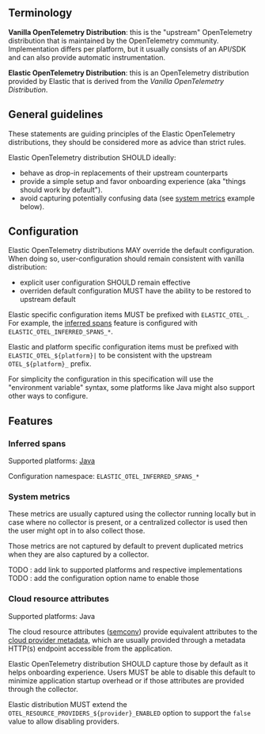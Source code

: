
## Terminology

**Vanilla OpenTelemetry Distribution**: this is the "upstream" OpenTelemetry distribution that is maintained by the OpenTelemetry community.
Implementation differs per platform, but it usually consists of an API/SDK and can also provide automatic instrumentation.

**Elastic OpenTelemetry Distribution**: this is an OpenTelemetry distribution provided by Elastic that is derived from the 
_Vanilla OpenTelemetry Distribution_.

## General guidelines

These statements are guiding principles of the Elastic OpenTelemetry distributions, they should be considered more as advice than strict rules.

Elastic OpenTelemetry distribution SHOULD ideally:
- behave as drop-in replacements of their upstream counterparts
- provide a simple setup and favor onboarding experience (aka "things should work by default").
- avoid capturing potentially confusing data (see [system metrics](#system-metrics) example below).

## Configuration

Elastic OpenTelemetry distributions MAY override the default configuration.
When doing so, user-configuration should remain consistent with vanilla distribution:
- explicit user configuration SHOULD remain effective
- overriden default configuration MUST have the ability to be restored to upstream default

Elastic specific configuration items MUST be prefixed with `ELASTIC_OTEL_`.
For example, the [inferred spans](#inferred-spans) feature is configured with `ELASTIC_OTEL_INFERRED_SPANS_*`.

Elastic and platform specific configuration items must be prefixed with `ELASTIC_OTEL_${platform}|` to be consistent with
the upstream `OTEL_${platform}_` prefix.

For simplicity the configuration in this specification will use the "environment variable" syntax, some platforms like Java
might also support other ways to configure.

## Features

### Inferred spans

Supported platforms: [Java](https://github.com/elastic/elastic-otel-java/tree/main/inferred-spans)

Configuration namespace: `ELASTIC_OTEL_INFERRED_SPANS_*`

### System metrics

These metrics are usually captured using the collector running locally but in case where no collector is present, or a centralized
collector is used then the user might opt in to also collect those.

Those metrics are not captured by default to prevent duplicated metrics when they are also captured by a collector.

TODO : add link to supported platforms and respective implementations
TODO : add the configuration option name to enable those

### Cloud resource attributes

Supported platforms: Java

The cloud resource attributes ([semconv](https://opentelemetry.io/docs/specs/semconv/resource/cloud/)) provide equivalent 
attributes to the [cloud provider metadata](metadata.md#cloud-provider-metadata), which are usually provided
through a metadata HTTP(s) endpoint accessible from the application.

Elastic OpenTelemetry distribution SHOULD capture those by default as it helps onboarding experience.
Users MUST be able to disable this default to minimize application startup overhead or if those attributes are provided through the collector.

Elastic distribution MUST extend the `OTEL_RESOURCE_PROVIDERS_${provider}_ENABLED` option to support the `false` value 
to allow disabling providers.
